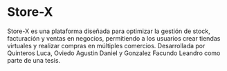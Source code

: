 # Store-X
Store-X es una plataforma diseñada para optimizar la gestión de stock, facturación y ventas en negocios, permitiendo a los usuarios crear tiendas virtuales y realizar compras en múltiples comercios. Desarrollada por Quinteros Luca, Oviedo Agustin Daniel y Gonzalez Facundo Leandro como parte de una tesis.
